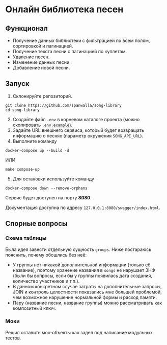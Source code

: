 # Онлайн библиотека песен
## Функционал
* Получение данных библиотеки с фильтрацией по всем полям, сортировкой и пагинацией.
* Получение текста песни с пагинацией по куплетам.
* Удаление песен.
* Изменение данных песни.
* Добавление новой песни.

## Запуск
1. Склонируйте репозиторий.
```
git clone https://github.com/spanwalla/song-library
cd song-library
```
2. Создайте файл `.env` в корневом каталоге проекта (можно скопировать [`.env.example`](.env.example)).
3. Задайте URL внешнего сервиса, который будет возвращать информацию о песнях (параметр окружения `SONG_API_URL`).
4. Выполните команду
```
docker-compose up --build -d
```
ИЛИ
```
make compose-up
```
5. Для остановки используйте команду
```
docker-compose down --remove-orphans
```

Сервис будет доступен на порту **8080**.

Документация доступна по адресу `127.0.0.1:8080/swagger/index.html`.

## Спорные вопросы
### Схема таблицы
Была идея завести отдельную сущность `groups`. Ниже постараюсь пояснить, почему обошлись без неё:
* У группы нет никакой дополнительной информации (только её название), поэтому хранение названия в `songs` не нарушает 3НФ (были бы вопросы, если бы у группы появилась дата создания, количество участников и т.п.).
* В данном конкретном случае затраты на дополнительные запросы, JOIN и контроль целостности показались мне большей проблемой, чем возможное нарушение нормальной формы и расход памяти.
* Пару (название песни, название группы) можно рассматривать как композитный ключ.
### Моки
Решил оставить мок-объекты как задел под написание модульных тестов.